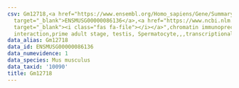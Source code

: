 ```yaml
---
csv: Gm12718,<a href="https://www.ensembl.org/Homo_sapiens/Gene/Summary?db=core;g=ENSMUSG00000086136"
  target="_blank">ENSMUSG00000086136</a>,<a href="https://www.ncbi.nlm.nih.gov/pubmed/25450459"
  target="_blank"><i class="fas fa-file"></i></a>",chromatin immunoprecipitation assay,direct
  interaction,prime adult stage, testis, Spermatocyte,,,transcriptional regulation,
data_alias: Gm12718
data_id: ENSMUSG00000086136
data_numevidence: 1
data_species: Mus musculus
data_taxid: '10090'
title: Gm12718
---
```

